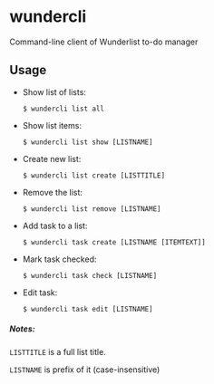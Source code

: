 # wundercli

Command-line client of Wunderlist to-do manager

## Usage


  - Show list of lists:
    ```
    $ wundercli list all
    ```

  - Show list items:
    ```
    $ wundercli list show [LISTNAME]
    ```

  - Create new list:
    ```
    $ wundercli list create [LISTTITLE]
    ```

  - Remove the list:
    ```
    $ wundercli list remove [LISTNAME]
    ```

  - Add task to a list:
    ```
    $ wundercli task create [LISTNAME [ITEMTEXT]]
    ```

  - Mark task checked:
    ```
    $ wundercli task check [LISTNAME]
    ```

  - Edit task:
    ```
    $ wundercli task edit [LISTNAME]
    ```

##### Notes:
`LISTTITLE` is a full list title.

`LISTNAME` is prefix of it (case-insensitive)